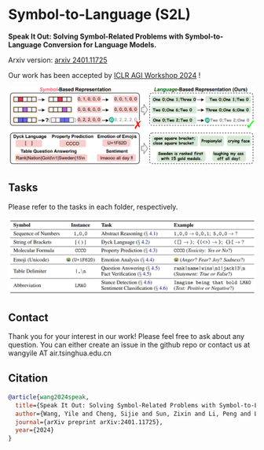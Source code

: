 # Symbol-to-Language (S2L)
**Speak It Out: Solving Symbol-Related Problems with Symbol-to-Language Conversion for Language Models.** 

Arxiv version: [arxiv 2401.11725](https://arxiv.org/pdf/2401.11725.pdf)

Our work has been accepted by [ICLR AGI Workshop 2024](https://agiworkshop.github.io/2024/overview/) !

![Overview](intro.png)

## Tasks

Please refer to the tasks in each folder, respectively.

![Tasks](tasks.png)

## Contact

Thank you for your interest in our work! Please feel free to ask about any question. You can either create an issue in the github repo or contact us at wangyile AT air.tsinghua.edu.cn

## Citation

```bibtex
@article{wang2024speak,
  title={Speak It Out: Solving Symbol-Related Problems with Symbol-to-Language Conversion for Language Models},
  author={Wang, Yile and Cheng, Sijie and Sun, Zixin and Li, Peng and Liu, Yang},
  journal={arXiv preprint arXiv:2401.11725},
  year={2024}
}
```